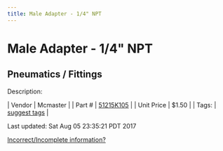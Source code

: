 ```yaml
---
title: Male Adapter - 1/4" NPT
---
```


# Male Adapter - 1/4" NPT
## Pneumatics / Fittings
Description: 	 

| Vendor | Mcmaster | 
| Part # | [51215K105](https://www.mcmaster.com/#51215K105) | 
| Unit Price | $1.50 | 
| Tags: | [suggest tags](https://docs.google.com/forms/d/e/1FAIpQLSeWyY8v3RgOty-MyWmh9U0iivNYN_molChYyS-0U-o-kOAv_g/viewform) | 

Last updated: Sat Aug 05 23:35:21 PDT 2017

 [Incorrect/Incomplete information?](https://docs.google.com/forms/d/e/1FAIpQLSeWyY8v3RgOty-MyWmh9U0iivNYN_molChYyS-0U-o-kOAv_g/viewform)